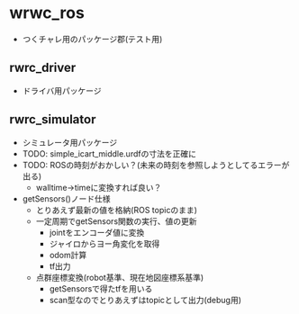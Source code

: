 # wrwc_ros
- つくチャレ用のパッケージ郡(テスト用)

## rwrc_driver
- ドライバ用パッケージ

## rwrc_simulator
- シミュレータ用パッケージ
- TODO: simple_icart_middle.urdfの寸法を正確に
- TODO: ROSの時刻がおかしい？(未来の時刻を参照しようとしてるエラーが出る)
    - walltime→timeに変換すれば良い？
- getSensors()ノード仕様
    - とりあえず最新の値を格納(ROS topicのまま)
    - 一定周期でgetSensors関数の実行、値の更新
        - jointをエンコーダ値に変換
        - ジャイロからヨー角変化を取得
        - odom計算
        - tf出力
    - 点群座標変換(robot基準、現在地図座標系基準)
        - getSensorsで得たtfを用いる
        - scan型なのでとりあえずはtopicとして出力(debug用)
